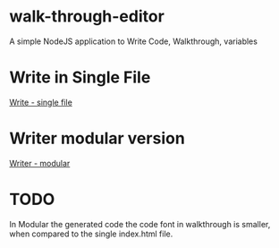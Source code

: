 # walk-through-editor
A simple NodeJS application to Write Code, Walkthrough, variables

# Write in Single File
[Write - single file](writer)

# Writer modular version
[Writer - modular](writer/modular)

# TODO
In Modular the generated code the code font in walkthrough is smaller, when compared to the single index.html file.